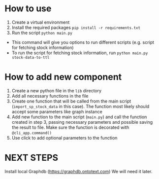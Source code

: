 # How to use
1. Create a virtual environment
2. Install the required packages `pip install -r requirements.txt`
3. Run the script `python main.py`

- This command will give you options to run different scripts (e.g. script for fetching stock information)
- To run the script for fetching stock information, run `python main.py stock-data-to-ttl`

# How to add new component
1. Create a new python file in the `lib` directory
2. Add all necessary functions in the file
3. Create one function that will be called from the main script (`import_sp_stock_data` in this case). The function most likely should accept some parameters like graph instance
4. Add new function to the main script (`main.py`) and call the function created in step 3, passing necessary parameters and possible saving the result to file. Make sure the function is decorated with `@cli_app.command()`
5. Use click to add optional parameters to the function


# NEXT STEPS
Install local Graphdb (https://graphdb.ontotext.com) We will need it later.  
